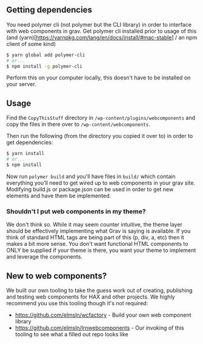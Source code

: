 ## Getting dependencies
You need polymer cli (not polymer but the CLI library) in order to interface with web components in grav. Get polymer cli installed prior to usage of this (and (yarn)[https://yarnpkg.com/lang/en/docs/install/#mac-stable] / an npm client of some kind)
```bash
$ yarn global add polymer-cli
# or...
$ npm install -g polymer-cli
```
Perform this on your computer locally, this doesn't have to be installed on your server.

## Usage

Find the `CopyThisStuff` directory in `/wp-content/plugins/webcomponents` and copy the files in there over to `/wp-content/webcomponents`.

Then run the following (from the directory you copied it over to) in order to get dependencies:
```bash
$ yarn install
# or...
$ npm install
```
Now run `polymer build` and you'll have files in `build/` which contain everything you'll need to get wired up to web components in your grav site. Modifying build.js or package.json can be used in order to get new elements and have them be implemented.

### Shouldn't I put web components in my theme?
We don't think so. While it may seem counter intuitive, the theme layer should be effectively implementing what Grav is saying is available. If you think of standard HTML tags are being part of this (p, div, a, etc) then it makes a bit more sense. You don't want functional HTML components to ONLY be supplied if your theme is there, you want your theme to implement and leverage the components.

## New to web components?
We built our own tooling to take the guess work out of creating, publishing and testing web components for HAX and other projects. We highly recommend you use this tooling though it's not required:
- https://github.com/elmsln/wcfactory - Build your own web component library
- https://github.com/elmsln/lrnwebcomponents - Our invoking of this tooling to see what a filled out repo looks like